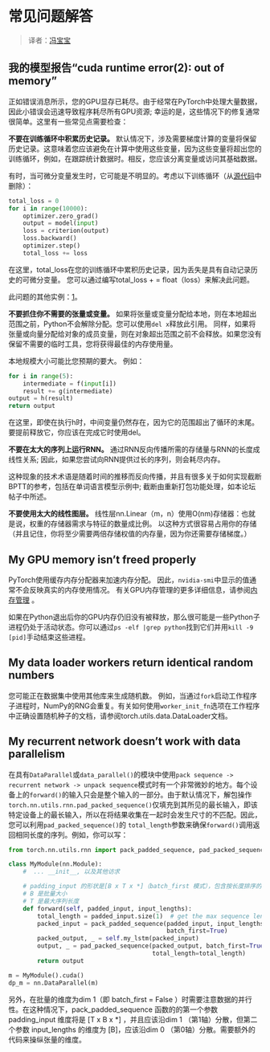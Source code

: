 

# 常见问题解答  

> 译者：[冯宝宝](https://github.com/PEGASUS1993)

## 我的模型报告“cuda runtime error(2): out of memory”  

正如错误消息所示，您的GPU显存已耗尽。由于经常在PyTorch中处理大量数据，因此小错误会迅速导致程序耗尽所有GPU资源; 幸运的是，这些情况下的修复通常很简单。这里有一些常见点需要检查：  

**不要在训练循环中积累历史记录。** 默认情况下，涉及需要梯度计算的变量将保留历史记录。这意味着您应该避免在计算中使用这些变量，因为这些变量将超出您的训练循环，例如，在跟踪统计数据时。相反，您应该分离变量或访问其基础数据。  

有时，当可微分变量发生时，它可能是不明显的。考虑以下训练循环（从[源代码](https://discuss.pytorch.org/t/high-memory-usage-while-training/162)中删除）：  


```py
total_loss = 0
for i in range(10000):
    optimizer.zero_grad()
    output = model(input)
    loss = criterion(output)
    loss.backward()
    optimizer.step()
    total_loss += loss

```    

在这里，total_loss在您的训练循环中累积历史记录，因为丢失是具有自动记录历史的可微分变量。 您可以通过编写total_loss + = float（loss）来解决此问题。  

此问题的其他实例：[1](https://discuss.pytorch.org/t/resolved-gpu-out-of-memory-error-with-batch-size-1/3719)。  

**不要抓住你不需要的张量或变量。** 如果将张量或变量分配给本地，则在本地超出范围之前，Python不会解除分配。您可以使用`del x`释放此引用。 同样，如果将张量或向量分配给对象的成员变量，则在对象超出范围之前不会释放。如果您没有保留不需要的临时工具，您将获得最佳的内存使用量。  

本地规模大小可能比您预期的要大。 例如：  

```py
for i in range(5):
    intermediate = f(input[i])
    result += g(intermediate)
output = h(result)
return output

```  

在这里，即使在执行h时，中间变量仍然存在，因为它的范围超出了循环的末尾。要提前释放它，你应该在完成它时使用del。  

**不要在太大的序列上运行RNN。** 通过RNN反向传播所需的存储量与RNN的长度成线性关系; 因此，如果您尝试向RNN提供过长的序列，则会耗尽内存。

这种现象的技术术语是随着时间的推移而反向传播，并且有很多关于如何实现截断BPTT的参考，包括在单词语言模型示例中; 截断由重新打包功能处理，如本论坛帖子中所述。

**不要使用太大的线性图层。** 线性层nn.Linear（m，n）使用O(nm)存储器：也就是说，权重的存储器需求与特征的数量成比例。 以这种方式很容易占用你的存储（并且记住，你将至少需要两倍存储权值的内存量，因为你还需要存储梯度。）


## My GPU memory isn’t freed properly  

PyTorch使用缓存内存分配器来加速内存分配。 因此，`nvidia-smi`中显示的值通常不会反映真实的内存使用情况。 有关GPU内存管理的更多详细信息，请参阅[内存管理](cuda.html#cuda-memory-management) 。

如果在Python退出后你的GPU内存仍旧没有被释放，那么很可能是一些Python子进程仍处于活动状态。你可以通过`ps -elf |grep python`找到它们并用`kill -9 [pid]`手动结束这些进程。  

## My data loader workers return identical random numbers  

您可能正在数据集中使用其他库来生成随机数。 例如，当通过`fork`启动工作程序子进程时，NumPy的RNG会重复。有关如何使用`worker_init_fn`选项在工作程序中正确设置随机种子的文档，请参阅torch.utils.data.DataLoader文档。  

## My recurrent network doesn’t work with data parallelism  

在具有`DataParallel`或`data_parallel()`的模块中使用`pack sequence -> recurrent network -> unpack sequence`模式时有一个非常微妙的地方。每个设备上的`forward()`的输入只会是整个输入的一部分。由于默认情况下，解包操作`torch.nn.utils.rnn.pad_packed_sequence()`仅填充到其所见的最长输入，即该特定设备上的最长输入，所以在将结果收集在一起时会发生尺寸的不匹配。因此，您可以利用`pad_packed_sequence()`的 `total_length`参数来确保`forward()`调用返回相同长度的序列。例如，你可以写：


```py
from torch.nn.utils.rnn import pack_padded_sequence, pad_packed_sequence

class MyModule(nn.Module):
    #  ... __init__, 以及其他访求

    # padding_input 的形状是[B x T x *]（batch_first 模式），包含按长度排序的序列
    # B 是批量大小
    # T 是最大序列长度
    def forward(self, padded_input, input_lengths):
        total_length = padded_input.size(1)  # get the max sequence length
        packed_input = pack_padded_sequence(padded_input, input_lengths,
                                            batch_first=True)
        packed_output, _ = self.my_lstm(packed_input)
        output, _ = pad_packed_sequence(packed_output, batch_first=True,
                                        total_length=total_length)
        return output

m = MyModule().cuda()
dp_m = nn.DataParallel(m)

```  

另外，在批量的维度为dim 1（即 batch_first = False ）时需要注意数据的并行性。在这种情况下，pack_padded_sequence 函数的的第一个参数 padding_input 维度将是 [T x B x *] ，并且应该沿dim 1 （第1轴）分散，但第二个参数 input_lengths 的维度为 [B]，应该沿dim 0 （第0轴）分散。需要额外的代码来操纵张量的维度。
